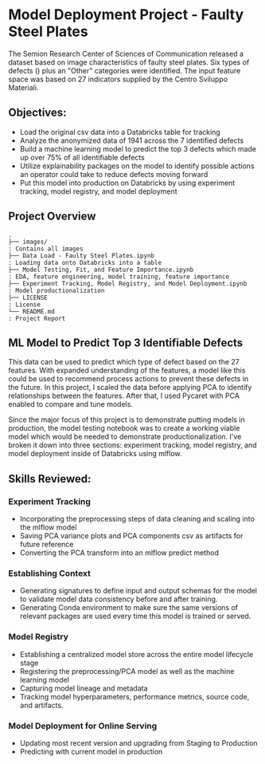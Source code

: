 # Model Deployment Project - Faulty Steel Plates

The Semion Research Center of Sciences of Communication released a dataset based on image characteristics of faulty steel plates. Six types of defects () plus an "Other" categories were identified. The input feature space was based on 27 indicators supplied by the Centro Sviluppo Materiali. 

## Objectives:
- Load the original csv data into a Databricks table for tracking
- Analyze the anonymized data of 1941 across the 7 identified defects
- Build a machine learning model to predict the top 3 defects which made up over 75% of all identifiable defects
- Utilize explainability packages on the model to identify possible actions an operator could take to reduce defects moving forward
- Put this model into production on Databricks by using experiment tracking, model registry, and model deployment 

## Project Overview

```
.
├── images/                                                             : Contains all images
├── Data Load - Faulty Steel Plates.ipynb                               : Loading data onto Databricks into a table
├── Model Testing, Fit, and Feature Importance.ipynb                    : EDA, feature engineering, model training, feature importance
├── Experiment Tracking, Model Registry, and Model Deployment.ipynb     : Model productionalization
├── LICENSE                                                             : License
└── README.md                                                           : Project Report 
```

## ML Model to Predict Top 3 Identifiable Defects 

This data can be used to predict which type of defect based on the 27 features. With expanded understanding of the features, a model like this could be used to recommend process actions to prevent these defects in the future. In this project, I scaled the data before applying PCA to identify relationships between the features. After that, I used Pycaret with PCA enabled to compare and tune models. 

Since the major focus of this project is to demonstrate putting models in production, the model testing notebook was to create a working viable model which would be needed to demonstrate productionalization. I've broken it down into three sections: experiment tracking, model registry, and model deployment inside of Databricks using mlflow.

## Skills Reviewed: 
### Experiment Tracking
- Incorporating the preprocessing steps of data cleaning and scaling into the mlflow model
- Saving PCA variance plots and PCA components csv as artifacts for future reference
- Converting the PCA transform into an mlflow predict method

### Establishing Context
- Generating signatures to define input and output schemas for the model to validate model data consistency before and after training.
- Generating Conda environment to make sure the same versions of relevant packages are used every time this model is trained or served. 

### Model Registry 
- Establishing a centralized model store across the entire model lifecycle stage
- Registering the preprocessing/PCA model as well as the machine learning model
- Capturing model lineage and metadata
- Tracking model hyperparameters, performance metrics, source code, and artifacts. 

### Model Deployment for Online Serving
- Updating most recent version and upgrading from Staging to Production 
- Predicting with current model in production
